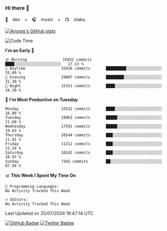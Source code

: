 ### Hi there 👋

🚀　dev　+　🎧　music　+　📺　otaku


[![Anurag's GitHub stats](https://github-readme-stats.vercel.app/api?username=koheitasaka&count_private=true&show_icons=true&theme=monokai)](https://github.com/koheitasaka/github-readme-stats)

<!--START_SECTION:waka-->
![Code Time](http://img.shields.io/badge/Code%20Time-1%2C161%20hrs%2023%20mins-blue)

**I'm an Early 🐤** 

```text
🌞 Morning                15832 commits       ████░░░░░░░░░░░░░░░░░░░░░   17.13 % 
🌆 Daytime                32426 commits       █████████░░░░░░░░░░░░░░░░   35.09 % 
🌃 Evening                29007 commits       ████████░░░░░░░░░░░░░░░░░   31.39 % 
🌙 Night                  15151 commits       ████░░░░░░░░░░░░░░░░░░░░░   16.39 % 
```
📅 **I'm Most Productive on Tuesday** 

```text
Monday                   15522 commits       ████░░░░░░░░░░░░░░░░░░░░░   16.80 % 
Tuesday                  19963 commits       █████░░░░░░░░░░░░░░░░░░░░   21.60 % 
Wednesday                17591 commits       █████░░░░░░░░░░░░░░░░░░░░   19.03 % 
Thursday                 10544 commits       ███░░░░░░░░░░░░░░░░░░░░░░   11.41 % 
Friday                   11312 commits       ███░░░░░░░░░░░░░░░░░░░░░░   12.24 % 
Saturday                 10142 commits       ███░░░░░░░░░░░░░░░░░░░░░░   10.97 % 
Sunday                   7342 commits        ██░░░░░░░░░░░░░░░░░░░░░░░   07.94 % 
```


📊 **This Week I Spent My Time On** 

```text
💬 Programming Languages: 
No Activity Tracked This Week

🔥 Editors: 
No Activity Tracked This Week
```


 Last Updated on 25/07/2024 19:47:14 UTC
<!--END_SECTION:waka-->

[![GitHub Badge](https://img.shields.io/badge/GitHub-100000?style=for-the-badge&logo=github&logoColor=white)](https://github.com/koheitasaka)
[![Twitter Badge](https://img.shields.io/badge/Twitter-1DA1F2?style=for-the-badge&logo=twitter&logoColor=white)](https://twitter.com/sleep_asleep_)
